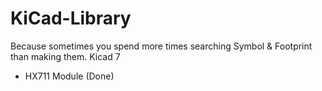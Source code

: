 # KiCad-Library
Because sometimes you spend more times searching Symbol &amp; Footprint than making them. Kicad 7
- HX711 Module (Done)
